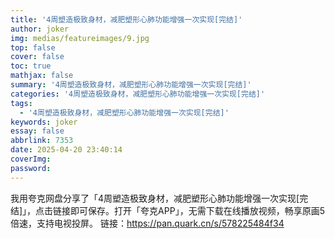 ```yaml
---
title: '4周塑造极致身材，减肥塑形心肺功能增强一次实现[完结]'
author: joker
img: medias/featureimages/9.jpg
top: false
cover: false
toc: true
mathjax: false
summary: '4周塑造极致身材，减肥塑形心肺功能增强一次实现[完结]'
categories: '4周塑造极致身材，减肥塑形心肺功能增强一次实现[完结]'
tags:
  - '4周塑造极致身材，减肥塑形心肺功能增强一次实现[完结]'
keywords: joker
essay: false
abbrlink: 7353
date: 2025-04-20 23:40:14
coverImg:
password:
---
```


我用夸克网盘分享了「4周塑造极致身材，减肥塑形心肺功能增强一次实现[完结]」，点击链接即可保存。打开「夸克APP」，无需下载在线播放视频，畅享原画5倍速，支持电视投屏。
链接：https://pan.quark.cn/s/578225484f34

